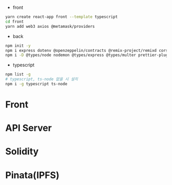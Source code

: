 - front

```bash
yarn create react-app front --template typescript
cd front
yarn add web3 axios @metamask/providers
```

- back

```bash
npm init -y
npm i express dotenv @openzeppelin/contracts @remix-project/remixd cors multer
npm i -D @types/node nodemon @types/express @types/multer prettier-plugin-solidity tsconfig-paths
```

- typescript

```bash
npm list -g
# typescript, ts-node 없을 시 설치
npm i -g typescript ts-node
```

# Front

# API Server

# Solidity

# Pinata(IPFS)

